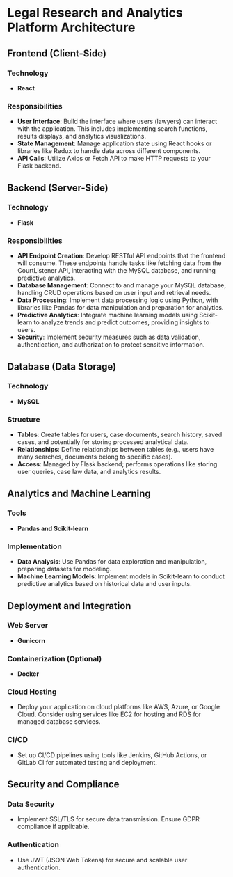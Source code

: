 # Legal Research and Analytics Platform Architecture

## Frontend (Client-Side)

### Technology
- **React**

### Responsibilities
- **User Interface**: Build the interface where users (lawyers) can interact with the application. This includes implementing search functions, results displays, and analytics visualizations.
- **State Management**: Manage application state using React hooks or libraries like Redux to handle data across different components.
- **API Calls**: Utilize Axios or Fetch API to make HTTP requests to your Flask backend.

## Backend (Server-Side)

### Technology
- **Flask**

### Responsibilities
- **API Endpoint Creation**: Develop RESTful API endpoints that the frontend will consume. These endpoints handle tasks like fetching data from the CourtListener API, interacting with the MySQL database, and running predictive analytics.
- **Database Management**: Connect to and manage your MySQL database, handling CRUD operations based on user input and retrieval needs.
- **Data Processing**: Implement data processing logic using Python, with libraries like Pandas for data manipulation and preparation for analytics.
- **Predictive Analytics**: Integrate machine learning models using Scikit-learn to analyze trends and predict outcomes, providing insights to users.
- **Security**: Implement security measures such as data validation, authentication, and authorization to protect sensitive information.

## Database (Data Storage)

### Technology
- **MySQL**

### Structure
- **Tables**: Create tables for users, case documents, search history, saved cases, and potentially for storing processed analytical data.
- **Relationships**: Define relationships between tables (e.g., users have many searches, documents belong to specific cases).
- **Access**: Managed by Flask backend; performs operations like storing user queries, case law data, and analytics results.

## Analytics and Machine Learning

### Tools
- **Pandas and Scikit-learn**

### Implementation
- **Data Analysis**: Use Pandas for data exploration and manipulation, preparing datasets for modeling.
- **Machine Learning Models**: Implement models in Scikit-learn to conduct predictive analytics based on historical data and user inputs.

## Deployment and Integration

### Web Server
- **Gunicorn**

### Containerization (Optional)
- **Docker**

### Cloud Hosting
- Deploy your application on cloud platforms like AWS, Azure, or Google Cloud. Consider using services like EC2 for hosting and RDS for managed database services.

### CI/CD
- Set up CI/CD pipelines using tools like Jenkins, GitHub Actions, or GitLab CI for automated testing and deployment.

## Security and Compliance

### Data Security
- Implement SSL/TLS for secure data transmission. Ensure GDPR compliance if applicable.

### Authentication
- Use JWT (JSON Web Tokens) for secure and scalable user authentication.

